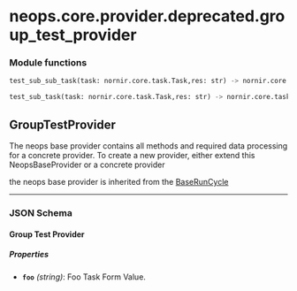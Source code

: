 # neops.core.provider.deprecated.group_test_provider
### Module functions
```python
test_sub_sub_task(task: nornir.core.task.Task,res: str) -> nornir.core.task.Result
```
```python
test_sub_task(task: nornir.core.task.Task,res: str) -> nornir.core.task.Result
```
## GroupTestProvider
The neops base provider contains all methods and required data processing for a concrete provider.
To create a new provider, either extend this NeopsBaseProvider or a concrete provider

the neops base provider is inherited from the [BaseRunCycle](pdoc-md/neops.core.provider.base.base_run_cycle)

----------
### JSON Schema
#### Group Test Provider


##### Properties


- **`foo`** *(string)*: Foo Task Form Value.
